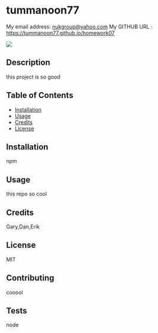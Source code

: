 

# tummanoon77
My email address:  nukgroup@yahoo.com
My GITHUB URL : https://tummanoon77.github.io/homework07

![](https://img.shields.io/github/followers/tummanoon77?style=social)


## Description
this project is so good

## Table of Contents
* [Installation](#installation)
* [Usage](#usage)
* [Credits](#credits)
* [License](#license)

## Installation
npm

## Usage 
this repo so cool
## Credits
Gary,Dan,Erik
## License
MIT
## Contributing
cooool
## Tests
node




